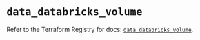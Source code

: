 # `data_databricks_volume`

Refer to the Terraform Registry for docs: [`data_databricks_volume`](https://registry.terraform.io/providers/databricks/databricks/1.56.0/docs/data-sources/volume).
